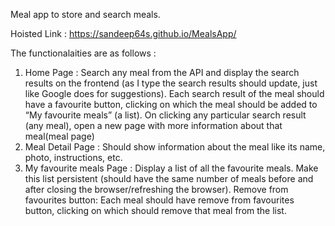 Meal app to store and search meals.

Hoisted Link : https://sandeep64s.github.io/MealsApp/

The functionalaities are as follows :
1. Home Page : Search any meal from the API and display the search results on the frontend (as I type the search results should update, just like Google does for suggestions). Each search result of the meal should have a favourite button, clicking on which the meal should be added to “My favourite meals” (a list). On clicking any particular search result (any meal), open a new page with more information about that meal(meal page)
2. Meal Detail Page : Should show information about the meal like its name, photo, instructions, etc.
3. My favourite meals Page : Display a list of all the favourite meals. Make this list persistent (should have the same number of meals before and after closing the browser/refreshing the browser). Remove from favourites button: Each meal should have remove from favourites button, clicking on which should remove that meal from the list.


